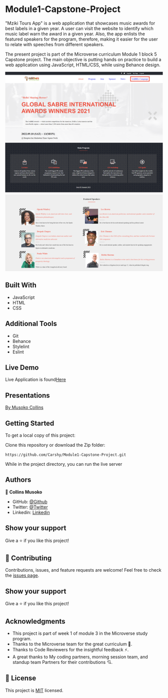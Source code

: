 # Module1-Capstone-Project

"Mziki Tours App" is a web application that showcases music awards for best labels in a given year. A user can visit the website to identify which music label warn the award in a given year. Also, the app enlists the featured speakers for the program, therefore, making it easier for the user to relate with speeches from different speakers.

The present project is part of the Microverse curriculum Module 1 block 5 Capstone project. The main objective is putting hands on practice to build a web application using JavaScript, HTML/CSS, while using Behance design.

![screenshot](templates/images/photo1.PNG)
![screenshot](templates/images/photo3.PNG)
![screenshot](templates/images/photo2.PNG)

## Built With
* JavaScript
* HTML
* CSS

## Additional Tools

* Git
* Behance
* Stylelint
* Eslint

## Live Demo 

Live Application is found[Here](https://carshy.github.io/Module1-Capstone-Project/)

## Presentations

[By Musoko Collins](https://www.loom.com/share/5f825eca31794c6ba5bf3033514690f0)

## Getting Started

To get a local copy of this project:

Clone this repository or download the Zip folder:
```
https://github.com/Carshy/Module1-Capstone-Project.git
```
 
While in the project directory, you can run the live server

## Authors

👤 **Collins Musoko**

- GitHub: [@Github](https://github.com/Carshy)
- Twitter: [@Twitter](https://twitter.com/CarshyCollins)
- Linkedin: [Linkedin](https://www.linkedin.com/in/collins-musoko-864881120/)

## Show your support

Give a ⭐️ if you like this project!

## 🤝 Contributing

Contributions, issues, and feature requests are welcome!
Feel free to check the [issues page](https://github.com/Carshy/Module1-Capstone-Project/issues).

## Show your support

Give a ⭐️ if you like this project!

## Acknowledgments

- This project is part of week 1 of module 3 in the Microverse study program.
- Thanks to the Microverse team for the great curriculum 🙌.
- Thanks to Code Reviewers for the insightful feedback ⚡.
- A great thanks to My coding partners, morning session team, and standup team Partners for their contributions 💘.

## 📝 License

This project is [MIT](https://github.com/Carshy/readme-template/blob/master/MIT.md) licensed.